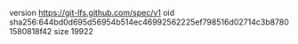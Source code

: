 version https://git-lfs.github.com/spec/v1
oid sha256:644bd0d695d56954b514ec46992562225ef798516d02714c3b87801580818f42
size 19922
